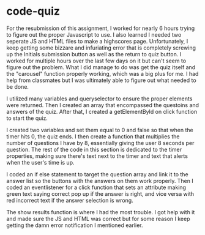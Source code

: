 # code-quiz

For the resubmission of this assignment, I worked for nearly 6 hours trying to figure out the proper Javascript to use. I also learned I needed two seperate JS and HTML files to make a highscores page. Unfortunately, I keep getting some bizzare and infuriating
error that is completely screwing up the Initials submission button as well as the return to quiz button. I worked for multiple hours over the last few days on it but can't seem to figure out the problem. What I did manage to do was get the quiz itself and the "carousel" function properly working, which was a big plus for me. I had help from classmates but I was ultimately able to figure out what needed to be done.

I utilized many variables and queryselector to ensure the proper elements were returned. Then I created an array that encompassed the questoins and answers of the quiz. After that, I created a getElementById on click function to start the quiz.

I created two variables and set them equal to 0 and false so that when the timer hits 0, the quiz ends. I then create a function that multiplies the number of questions I have by 8, essentially giving the user 8 seconds per question. The rest of the code in this section is dedicated to the timer properties, making sure there's text next to the timer and text that alerts when the user's time is up.

I coded an if else statement to target the question array and link it to the answer list so the buttons with the answers on them work properly. Then I coded an eventlistener for a click function that sets an attribute making green text saying correct pop up if the answer is right, and vice versa with red incorrect text if the answer selection is wrong.

The show results function is where I had the most trouble. I got help with it and made sure the JS and HTML was correct but for some reason I keep getting the damn error notification I mentioned earlier.
